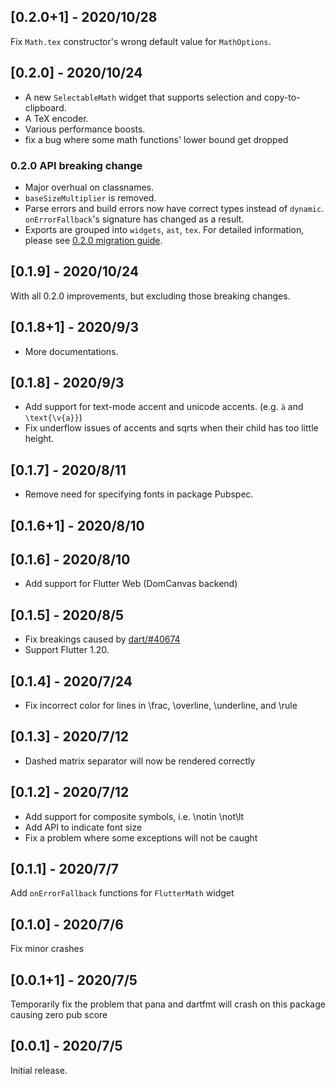 ## [0.2.0+1] - 2020/10/28
Fix `Math.tex` constructor's wrong default value for `MathOptions`.

## [0.2.0] - 2020/10/24
- A new `SelectableMath` widget that supports selection and copy-to-clipboard.
- A TeX encoder.
- Various performance boosts.
- fix a bug where some math functions' lower bound get dropped

### 0.2.0 API breaking change
- Major overhual on classnames.
- `baseSizeMultiplier` is removed.
- Parse errors and build errors now have correct types instead of `dynamic`. `onErrorFallback`'s signature has changed as a result.
- Exports are grouped into `widgets`, `ast`, `tex`.
For detailed information, please see [0.2.0 migration guide](doc/migration.0.2.0.md).

## [0.1.9] - 2020/10/24
With all 0.2.0 improvements, but excluding those breaking changes.

## [0.1.8+1] - 2020/9/3
- More documentations.
## [0.1.8] - 2020/9/3
- Add support for text-mode accent and unicode accents. (e.g. `ä` and `\text{\v{a}}`)
- Fix underflow issues of accents and sqrts when their child has too little height.
## [0.1.7] - 2020/8/11
- Remove need for specifying fonts in package Pubspec.
## [0.1.6+1] - 2020/8/10
## [0.1.6] - 2020/8/10
- Add support for Flutter Web (DomCanvas backend)
## [0.1.5] - 2020/8/5
- Fix breakings caused by [dart/#40674](https://github.com/dart-lang/sdk/issues/40674)
- Support Flutter 1.20.
## [0.1.4] - 2020/7/24
- Fix incorrect color for lines in \frac, \overline, \underline, and \rule
## [0.1.3] - 2020/7/12
- Dashed matrix separator will now be rendered correctly
## [0.1.2] - 2020/7/12
- Add support for composite symbols, i.e. \notin \not\lt
- Add API to indicate font size
- Fix a problem where some exceptions will not be caught
## [0.1.1] - 2020/7/7
Add `onErrorFallback` functions for `FlutterMath` widget
## [0.1.0] - 2020/7/6
Fix minor crashes
## [0.0.1+1] - 2020/7/5 
Temporarily fix the problem that pana and dartfmt will crash on this package causing zero pub score
## [0.0.1] - 2020/7/5 
Initial release.
